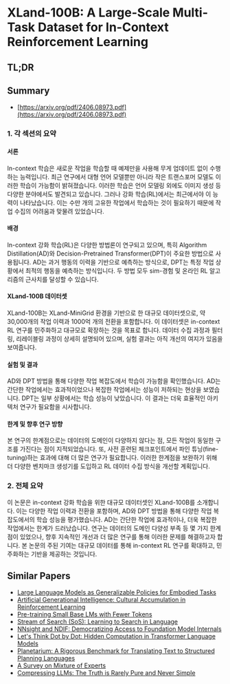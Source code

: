 # XLand-100B: A Large-Scale Multi-Task Dataset for In-Context Reinforcement Learning
## TL;DR
## Summary
- [https://arxiv.org/pdf/2406.08973.pdf](https://arxiv.org/pdf/2406.08973.pdf)

### 1. 각 섹션의 요약

#### 서론
In-context 학습은 새로운 작업을 학습할 때 예제만을 사용해 무게 업데이트 없이 수행하는 능력입니다. 최근 연구에서 대형 언어 모델뿐만 아니라 작은 트랜스포머 모델도 이러한 학습이 가능함이 밝혀졌습니다. 이러한 학습은 언어 모델링 외에도 이미지 생성 등 다양한 분야에서도 발견되고 있습니다. 그러나 강화 학습(RL)에서는 최근에서야 이 능력이 나타났습니다. 이는 수만 개의 고유한 작업에서 학습하는 것이 필요하기 때문에 작업 수집의 어려움과 맞물려 있었습니다.

#### 배경
In-context 강화 학습(RL)은 다양한 방법론이 연구되고 있으며, 특히 Algorithm Distillation(AD)와 Decision-Pretrained Transformer(DPT)이 주요한 방법으로 사용됩니다. AD는 과거 행동의 이력을 기반으로 예측하는 방식으로, DPT는 특정 작업 상황에서 최적의 행동을 예측하는 방식입니다. 두 방법 모두 sim-경험 및 온라인 RL 알고리즘의 근사치를 달성할 수 있습니다.

#### XLand-100B 데이터셋
XLand-100B는 XLand-MiniGrid 환경을 기반으로 한 대규모 데이터셋으로, 약 30,000개의 작업 이력과 1000억 개의 전환을 포함합니다. 이 데이터셋은 in-context RL 연구를 민주화하고 대규모로 확장하는 것을 목표로 합니다. 데이터 수집 과정과 필터링, 리레이블링 과정이 상세히 설명되어 있으며, 실험 결과는 아직 개선의 여지가 있음을 보여줍니다.

#### 실험 및 결과
AD와 DPT 방법을 통해 다양한 작업 복잡도에서 학습이 가능함을 확인했습니다. AD는 간단한 작업에서는 효과적이었으나 복잡한 작업에서는 성능이 저하되는 현상을 보였습니다. DPT는 일부 상황에서는 학습 성능이 낮았습니다. 이 결과는 더욱 효율적인 아키텍처 연구가 필요함을 시사합니다.

#### 한계 및 향후 연구 방향
본 연구의 한계점으로는 데이터의 도메인이 다양하지 않다는 점, 모든 작업이 동일한 구조를 가진다는 점이 지적되었습니다. 또, 사전 훈련된 체크포인트에서 파인 튜닝(fine-tuning)하는 효과에 대해 더 많은 연구가 필요합니다. 이러한 한계점을 보완하기 위해 더 다양한 벤치마크 생성기를 도입하고 RL 데이터 수집 방식을 개선할 계획입니다.

### 2. 전체 요약
이 논문은 in-context 강화 학습을 위한 대규모 데이터셋인 XLand-100B를 소개합니다. 이는 다양한 작업 이력과 전환을 포함하며, AD와 DPT 방법을 통해 다양한 작업 복잡도에서의 학습 성능을 평가했습니다. AD는 간단한 작업에 효과적이나, 더욱 복잡한 작업에서는 한계가 드러났습니다. 연구는 데이터의 도메인 다양성 부족 등 몇 가지 한계점이 있었으나, 향후 지속적인 개선과 더 많은 연구를 통해 이러한 문제를 해결하고자 합니다. 본 논문의 주된 기여는 대규모 데이터를 통해 in-context RL 연구를 확대하고, 민주화하는 기반을 제공하는 것입니다.

## Similar Papers
- [Large Language Models as Generalizable Policies for Embodied Tasks](2310.17722.md)
- [Artificial Generational Intelligence: Cultural Accumulation in Reinforcement Learning](2406.00392.md)
- [Pre-training Small Base LMs with Fewer Tokens](2404.08634.md)
- [Stream of Search (SoS): Learning to Search in Language](2404.03683.md)
- [NNsight and NDIF: Democratizing Access to Foundation Model Internals](2407.14561.md)
- [Let's Think Dot by Dot: Hidden Computation in Transformer Language Models](2404.15758.md)
- [Planetarium: A Rigorous Benchmark for Translating Text to Structured Planning Languages](2407.03321.md)
- [A Survey on Mixture of Experts](2407.06204.md)
- [Compressing LLMs: The Truth is Rarely Pure and Never Simple](2310.01382.md)
